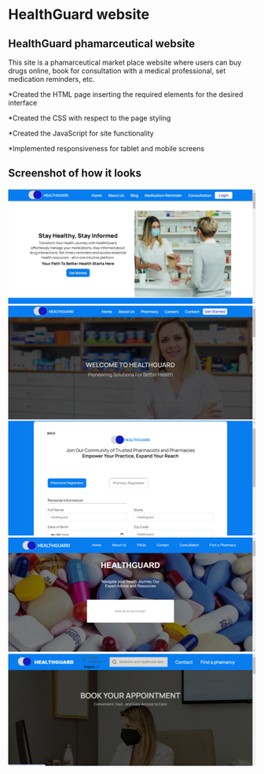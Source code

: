 # HealthGuard website

## HealthGuard phamarceutical website

This site is a phamarceutical market place website where users can buy drugs online, book for consultation with a medical professional, set medication reminders, etc.

\*Created the HTML page inserting the required elements for the desired interface

\*Created the CSS with respect to the page styling

\*Created the JavaScript for site functionality

\*Implemented responsiveness for tablet and mobile screens

## Screenshot of how it looks

<img src="/screenshots/screenshot1.png" alt="image" />
    <img src="/screenshots/screenshot2.png" alt="image" />
    <img src="/screenshots/screenshot3.png" alt="image" />
    <img src="/screenshots/screenshot4.png" alt="image" />
    <img src="/screenshots/screenshot5.png" alt="image" />
